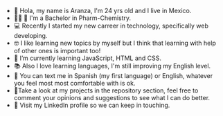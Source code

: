 - 👋 Hola, my name is Aranza, I'm 24 yrs old and I live in Mexico.
- 👩🏽‍ 🔬 I'm a Bachelor in Pharm-Chemistry.
- 💻 Recently I started my new carreer in technology, specifically web developing. 
- 🤓 I like learning new topics by myself but I think that learning with help of other ones is important too! 
- 🌱 I’m currently learning JavaScript, HTML and CSS.
- 📚 Also I love learning languages, I'm still improving my English level. 
- 💬 You can text me in Spanish (my first language) or English, whatever you feel most most comfortable with is ok.
- 🔎Take a look at my projects in the repository section, feel free to comment your opinions and suggestions to see what I can do better. 
- 👥 Visit my LinkedIn profile so we can keep in touching.

